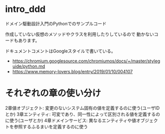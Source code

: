 # intro_ddd
ドメイン駆動設計入門のPythonでのサンプルコード

作成していない仮想のメソッドやクラスを利用したりしているので
動かないコードもあります。

ドキュメントコメントはGoogleスタイルで書いている。
- https://chromium.googlesource.com/chromiumos/docs/+/master/styleguide/python.md
- https://www.memory-lovers.blog/entry/2019/01/10/004107

# それぞれの章の使い分け
2章値オブジェクト: 変更のないシステム固有の値を定義するのに使う(ユーザIDとか)
3章エンティティ: 可変であり、同一性によって区別される値を定義するのに使う(ユーザとか)
4章ドメインサービス: 異なるエンティティや値オブジェクトを参照するふるまいを定義するのに使う